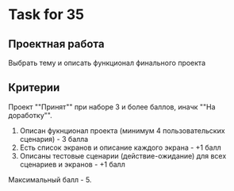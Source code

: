 # Task for 35

## Проектная работа

Выбрать тему и описать функционал финального проекта

## Критерии

Проект ""Принят"" при наборе 3 и более баллов, иначк ""На доработку"".

1. Описан фукнционал проекта (минимум 4 пользовательских сценария) - 3 балла
2. Есть список экранов и описание каждого экрана - +1 балл
3. Описаны тестовые сценарии (действие-ожидание) для всех сценариев и экранов - +1 балл

Максимальный балл - 5.
